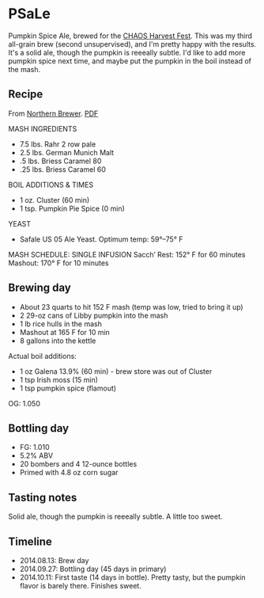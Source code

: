 # PSaLe
Pumpkin Spice Ale, brewed for the [CHAOS Harvest Fest](http://www.chaosbrewclub.net/event/chaos-harvest-fest-iv). This was my third all-grain brew (second unsupervised), and I'm pretty happy with the results. It's a solid ale, though the pumpkin is reeeally subtle. I'd like to add more pumpkin spice next time, and maybe put the pumpkin in the boil instead of the mash.

## Recipe
From [Northern Brewer](http://www.northernbrewer.com/shop/smashing-pumpkin-ale-all-grain-kit.html). [PDF](AG-SmashingPumpkin.pdf)

MASH INGREDIENTS
- 7.5 lbs. Rahr 2 row pale
- 2.5 lbs. German Munich Malt
- .5 lbs. Briess Caramel 80
- .25 lbs. Briess Caramel 60

BOIL ADDITIONS & TIMES
- 1 oz. Cluster (60 min)
- 1 tsp. Pumpkin Pie Spice (0 min)

YEAST
- Safale US 05 Ale Yeast.   Optimum temp: 59°–75° F

MASH SCHEDULE: SINGLE INFUSION
Sacch’ Rest: 152° F for 60 minutes
Mashout: 170° F for 10 minutes

## Brewing day
* About 23 quarts to hit 152 F mash (temp was low, tried to bring it up)
* 2 29-oz cans of Libby pumpkin into the mash
* 1 lb rice hulls in the mash
* Mashout at 165 F for 10 min
* 8 gallons into the kettle

Actual boil additions:
* 1 oz Galena 13.9% (60 min) - brew store was out of Cluster
* 1 tsp Irish moss (15 min)
* 1 tsp pumpkin spice (flamout)

OG: 1.050

## Bottling day
* FG: 1.010
* 5.2% ABV
* 20 bombers and 4 12-ounce bottles
* Primed with 4.8 oz corn sugar

## Tasting notes
Solid ale, though the pumpkin is reeeally subtle. A little too sweet.

## Timeline
* 2014.08.13: Brew day
* 2014.09.27: Bottling day (45 days in primary)
* 2014.10.11: First taste (14 days in bottle). Pretty tasty, but the pumpkin flavor is barely there. Finishes sweet.

